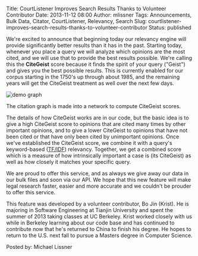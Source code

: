 Title: CourtListener Improves Search Results Thanks to Volunteer Contributor
Date: 2013-11-12 08:00
Author: mlissner
Tags: Announcements, Bulk Data, Citator, CourtListener, Relevancy, Search
Slug: courtlistener-improves-search-results-thanks-to-volunteer-contributor
Status: published

We're excited to announce that beginning today our relevancy engine will
provide significantly better results than it has in the past. Starting
today, whenever you place a query we will analyze which opinions are the
most cited, and we will use that to provide the best results possible.
We're calling this the **CiteGeist** score because it finds the spirit
of your query ("Geist") and gives you the best possible results. This is
currently enabled for our corpus starting in the 1750's up through about
1985, and the remaining years will get the CiteGeist treatment as well
over the next few days.

<div class="row">
    <div class="col-xs-4">
        <div class="thumbnail">
          <img src="{filename}/images/simple-graph-150x150.png" alt="demo graph">
          <div class="caption">
            <p>The citation graph is made into a network to compute CiteGeist scores.</p>
          </div>
        </div>
    </div>
</div>

The details of how CiteGeist works are in our code, but the basic idea
is to give a high CiteGeist score to opinions that are cited many times
by other important opinions, and to give a lower CiteGeist to opinions
that have not been cited or that have only been cited by unimportant
opinions. Once we've established the CiteGeist score, we combine it with
a query's keyword-based
([TF/IDF](https://en.wikipedia.org/wiki/Tf%E2%80%93idf)) relevancy.
Together, we get a combined score which is a measure of how
intrinsically important a case is (its CiteGeist) as well as how closely
it matches your specific query.

We are proud to offer this service, and as always we give away our data
in our bulk files and soon via our API. We hope that this new feature
will make legal research faster, easier and more accurate and we
couldn't be prouder to offer this service.

This feature was developed by a volunteer contributor, Bo Jin (Krist).
He is majoring in Software Engineering at Tianjin University and spent
the summer of 2013 taking classes at UC Berkeley. Krist worked closely
with us while in Berkeley learning about our code base and has continued
to contribute now that he's returned to China to finish his degree. He
hopes to return to the U.S. next fall to pursue a Masters degree in
Computer Science.

Posted by: Michael Lissner

